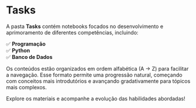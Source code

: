 #  Tasks  

A pasta **Tasks** contém notebooks focados no desenvolvimento e aprimoramento de diferentes competências, incluindo:  

✅ **Programação**  
✅ **Python**  
✅ **Banco de Dados**  

Os conteúdos estão organizados em ordem alfabética (A → Z) para facilitar a navegação. Esse formato permite uma progressão natural, começando com conceitos mais introdutórios e avançando gradativamente para tópicos mais complexos.  

Explore os materiais e acompanhe a evolução das habilidades abordadas! 
